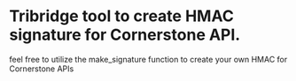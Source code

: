 # Tribridge tool to create HMAC signature for Cornerstone API.

feel free to utilize the make_signature function to create your own HMAC for Cornerstone APIs
